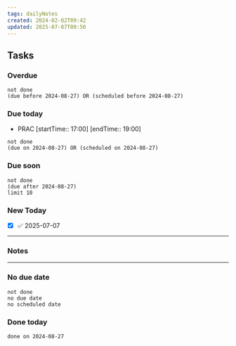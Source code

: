 ```yaml
---
tags: dailyNotes
created: 2024-02-02T09:42
updated: 2025-07-07T09:50
---
```

## Tasks
### Overdue
```tasks
not done
(due before 2024-08-27) OR (scheduled before 2024-08-27)
```

### Due today
-  PRAC [startTime:: 17:00]  [endTime:: 19:00]
```tasks
not done
(due on 2024-08-27) OR (scheduled on 2024-08-27)
```

### Due soon
```tasks
not done
(due after 2024-08-27)
limit 10
```

### New Today
- [x] ✅ 2025-07-07
----
### Notes

----
### No due date
```tasks
not done
no due date
no scheduled date
```

### Done today
```tasks
done on 2024-08-27
```
